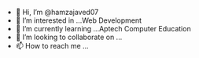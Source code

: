 - 👋 Hi, I’m @hamzajaved07
- 👀 I’m interested in ...Web Development
- 🌱 I’m currently learning ...Aptech Computer Education
- 💞️ I’m looking to collaborate on ...
- 📫 How to reach me ...

<!---
hamzajaved07/hamzajaved07 is a ✨ special ✨ repository because its `README.md` (this file) appears on your GitHub profile.
You can click the Preview link to take a look at your changes.
--->
